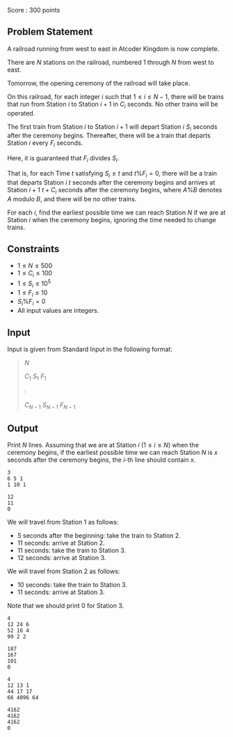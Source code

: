 Score : $300$ points

## Problem Statement

A railroad running from west to east in Atcoder Kingdom is now complete.

There are $N$ stations on the railroad, numbered $1$ through $N$ from west to east.

Tomorrow, the opening ceremony of the railroad will take place.

On this railroad, for each integer $i$ such that $1 \leq i \leq N-1$, there will be trains that run from Station $i$ to Station $i+1$ in $C_i$ seconds. No other trains will be operated.

The first train from Station $i$ to Station $i+1$ will depart Station $i$ $S_i$ seconds after the ceremony begins. Thereafter, there will be a train that departs Station $i$ every $F_i$ seconds.

Here, it is guaranteed that $F_i$ divides $S_i$.

That is, for each Time $t$ satisfying $S_i \leq t$ and $t \% F_i=0$, there will be a train that departs Station $i$ $t$ seconds after the ceremony begins and arrives at Station $i+1$ $t+C_i$ seconds after the ceremony begins, where $A \% B$ denotes $A$ modulo $B$, and there will be no other trains.

For each $i$, find the earliest possible time we can reach Station $N$ if we are at Station $i$ when the ceremony begins, ignoring the time needed to change trains.

## Constraints

- $1 \leq N \leq 500$
- $1 \leq C_i \leq 100$
- $1 \leq S_i \leq 10^5$
- $1 \leq F_i \leq 10$
- $S_i \% F_i=0$
- All input values are integers.

## Input

Input is given from Standard Input in the following format:

> $N$
> 
> $C_1$ $S_1$ $F_1$
> 
> $:$
> 
> $C_{N-1}$ $S_{N-1}$ $F_{N-1}$

## Output

Print $N$ lines. Assuming that we are at Station $i$ $(1 \leq i \leq N)$ when the ceremony begins, if the earliest possible time we can reach Station $N$ is $x$ seconds after the ceremony begins, the $i$-th line should contain $x$.

```input1
3
6 5 1
1 10 1
```

```output1
12
11
0
```

We will travel from Station $1$ as follows:

- $5$ seconds after the beginning: take the train to Station $2$.
- $11$ seconds: arrive at Station $2$.
- $11$ seconds: take the train to Station $3$.
- $12$ seconds: arrive at Station $3$.

We will travel from Station $2$ as follows:

- $10$ seconds: take the train to Station $3$.
- $11$ seconds: arrive at Station $3$.

Note that we should print $0$ for Station $3$.

```input2
4
12 24 6
52 16 4
99 2 2
```

```output2
187
167
101
0
```

```input3
4
12 13 1
44 17 17
66 4096 64
```

```output3
4162
4162
4162
0
```